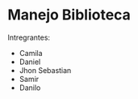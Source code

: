 # Manejo Biblioteca

Intregrantes:
<ul>
  <li>Camila</li>
  <li>Daniel</li>
  <li>Jhon Sebastian </li>
  <li>Samir</li>
  <li>Danilo</li>
<ul>  
